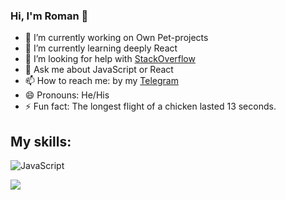 ### Hi, I'm Roman 👋

- 🔭 I’m currently working on  Own Pet-projects
- 🌱 I’m currently learning deeply React
- 🤔 I’m looking for help with [StackOverflow](https://stackoverflow.com/)
- 💬 Ask me about JavaScript or React
- 📫 How to reach me: by my [Telegram](https://t.me/hrvweb) 
- 😄 Pronouns: He/His
- ⚡ Fun fact: The longest flight of a chicken lasted 13 seconds.

  

## My skills:
![JavaScript](https://img.shields.io/badge/-JavaScript-F0DC4E)


<img src="https://github-readme-stats.vercel.app/api?username=romanhvr&&show_icons=true&title_color=ffffff&icon_color=bb2acf&text_color=daf7dc&bg_color=151515">
